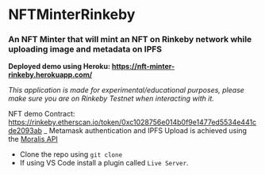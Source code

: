 # NFTMinterRinkeby
### An NFT Minter that will mint an NFT on Rinkeby network while uploading image and metadata on IPFS

**Deployed demo using Heroku: https://nft-minter-rinkeby.herokuapp.com/**

_This application is made for experimental/educational purposes, please make sure you are on Rinkeby Testnet when interacting with it._


NFT demo Contract: https://rinkeby.etherscan.io/token/0xc1028756e014b0f9e1477ed5534e441cde2093ab
_
Metamask authentication and IPFS Upload is achieved using the [Moralis API](https://moralis.io/)

- Clone the repo using `git clone`
- If using VS Code install a plugin called `Live Server`.



